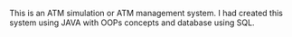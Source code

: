 This is an ATM simulation or ATM management system.
I had created this system using JAVA with OOPs concepts and database using SQL.
